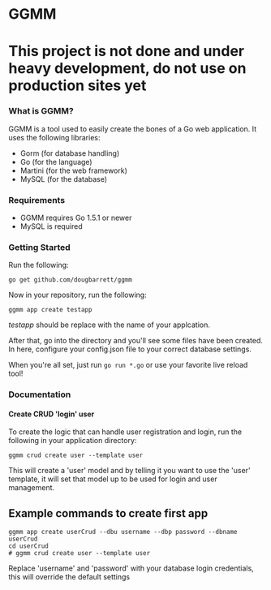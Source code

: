 # GGMM

# This project is not done and under heavy development, do not use on production sites yet

### What is GGMM?

GGMM is a tool used to easily create the bones of a Go web application.  It uses the following libraries:

* Gorm (for database handling)
* Go (for the language)
* Martini (for the web framework)
* MySQL (for the database)

### Requirements

- GGMM requires Go 1.5.1 or newer
- MySQL is required

### Getting Started

Run the following:

````
go get github.com/dougbarrett/ggmm
````

Now in your repository, run the following:

````
ggmm app create testapp
````

*testapp* should be replace with the name of your applcation.

After that, go into the directory and you'll see some files have been created.  In here, configure your config.json file to your correct database settings.

When you're all set, just run `go run *.go` or use your favorite live reload tool!

### Documentation

#### Create CRUD 'login' user

To create the logic that can handle user registration and login, run the following in your application directory:

````
ggmm crud create user --template user
````

This will create a 'user' model and by telling it you want to use the 'user' template, it will set that model up to be used for login and user management.

## Example commands to create first app

````
ggmm app create userCrud --dbu username --dbp password --dbname userCrud
cd userCrud
# ggmm crud create user --template user
````

Replace 'username' and 'password' with your database login credentials, this will override the default settings